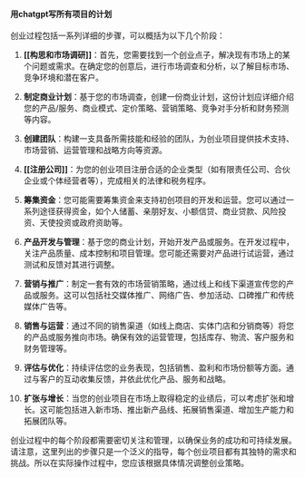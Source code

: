 #### 用chatgpt写所有项目的计划


创业过程包括一系列详细的步骤，可以概括为以下几个阶段：

1.  **[[构思和市场调研]]**：首先，您需要找到一个创业点子，解决现有市场上的某个问题或需求。在确定您的创意后，进行市场调查和分析，以了解目标市场、竞争环境和潜在客户。
    
2.  **制定商业计划**：基于您的市场调查，创建一份商业计划，这份计划应详细介绍您的产品/服务、商业模式、定价策略、营销策略、竞争对手分析和财务预测等内容。
    
3.  **创建团队**：构建一支具备所需技能和经验的团队，为创业项目提供技术支持、市场营销、运营管理和战略方向等资源。
    
4.  **[[注册公司]]**：为您的创业项目注册合适的企业类型（如有限责任公司、合伙企业或个体经营者等），完成相关的法律和税务程序。
    
5.  **筹集资金**：您可能需要筹集资金来支持初创项目的开发和运营。您可以通过一系列途径获得资金，如个人储蓄、亲朋好友、小额信贷、商业贷款、风险投资、天使投资或政府资助等。
    
6.  **产品开发与管理**：基于您的商业计划，开始开发产品或服务。在开发过程中，关注产品质量、成本控制和项目管理。您可能还需要对产品进行试运营，通过测试和反馈对其进行调整。
    
7.  **营销与推广**：制定一套有效的市场营销策略，通过线上和线下渠道宣传您的产品或服务。这可以包括社交媒体推广、网络广告、参加活动、口碑推广和传统媒体广告等。
    
8.  **销售与运营**：通过不同的销售渠道（如线上商店、实体门店和分销商等）将您的产品或服务推向市场。确保有效的运营管理，包括库存、物流、客户服务和财务管理等。
    
9.  **评估与优化**：持续评估您的业务表现，包括销售、盈利和市场份额等方面。通过与客户的互动收集反馈，并依此优化产品、服务和战略。
    
10.  **扩张与增长**：当您的创业项目在市场上取得稳定的业绩后，可以考虑扩张和增长。这可能包括进入新市场、推出新产品线、拓展销售渠道、增加生产能力和拓展团队等。
    

创业过程中的每个阶段都需要密切关注和管理，以确保业务的成功和可持续发展。请注意，这里列出的步骤只是一个泛义的指导，每个创业项目都有其独特的需求和挑战。所以在实际操作过程中，您应该根据具体情况调整创业策略。